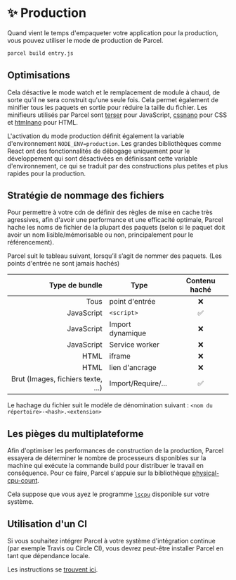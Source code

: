 # ✨ Production

Quand vient le temps d'empaqueter votre application pour la production, vous pouvez utiliser le mode de production de Parcel.

```bash
parcel build entry.js
```

## Optimisations

Cela désactive le mode watch et le remplacement de module à chaud, de sorte qu'il ne sera construit qu'une seule fois. Cela permet également de minifier tous les paquets en sortie pour réduire la taille du fichier. Les minifieurs utilisés par Parcel sont [terser](https://github.com/fabiosantoscode/terser) pour JavaScript, [cssnano](http://cssnano.co) pour CSS et [htmlnano](https://github.com/posthtml/htmlnano) pour HTML.

L'activation du mode production définit également la variable d'environnement `NODE_ENV=production`. Les grandes bibliothèques comme React ont des fonctionnalités de débogage uniquement pour le développement qui sont désactivées en définissant cette variable d'environnement, ce qui se traduit par des constructions plus petites et plus rapides pour la production.

## Stratégie de nommage des fichiers

Pour permettre à votre cdn de définir des règles de mise en cache très agressives, afin d'avoir une performance et une efficacité optimale, Parcel hache les noms de fichier de la plupart des paquets (selon si le paquet doit avoir un nom lisible/mémorisable ou non, principalement pour le référencement).

Parcel suit le tableau suivant, lorsqu’il s’agit de nommer des paquets. (Les points d'entrée ne sont jamais hachés)

|                     Type de bundle | Type               | Contenu haché |
| ---------------------------------: | ------------------ | :-----------: |
|                               Tous | point d'entrée     |      ❌       |
|                         JavaScript | `<script>`         |      ✅       |
|                         JavaScript | Import dynamique   |      ❌       |
|                         JavaScript | Service worker     |      ❌       |
|                               HTML | iframe             |      ❌       |
|                               HTML | lien d'ancrage     |      ❌       |
| Brut (Images, fichiers texte, ...) | Import/Require/... |      ✅       |

Le hachage du fichier suit le modèle de dénomination suivant : `<nom du répertoire>-<hash>.<extension>`

## Les pièges du multiplateforme

Afin d'optimiser les performances de construction de la production, Parcel essayera de déterminer le nombre de processeurs disponibles sur la machine qui exécute la commande build pour distribuer le travail en conséquence. Pour ce faire, Parcel s'appuie sur la bibliothèque [physical-cpu-count](https://www.npmjs.com/package/physical-cpu-count).

Cela suppose que vous ayez le programme [`lscpu`](http://manpages.courier-mta.org/htmlman1/lscpu.1.html) disponible sur votre système.

## Utilisation d'un CI

Si vous souhaitez intégrer Parcel à votre système d'intégration continue (par exemple Travis ou Circle CI), vous devrez peut-être installer Parcel en tant que dépendance locale.

Les instructions se [trouvent ici](getting_started.html#ajout-de-parcel-à-vos-projets).
